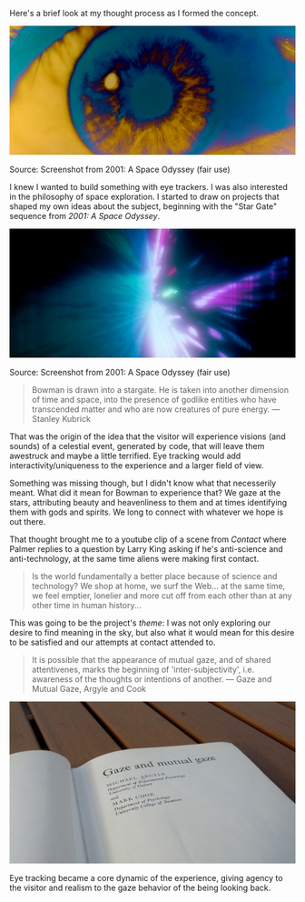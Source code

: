 Here's a brief look at my thought process as I formed the concept.

![Stunned Bowman](../project_images/eye.jpg?raw=true "Stunned Bowman")

Source: Screenshot from 2001: A Space Odyssey (fair use)

I knew I wanted to build something with eye trackers. I was also interested in the philosophy of space exploration. I started to draw on projects that shaped my own ideas about the subject, beginning with the "Star Gate" sequence from *2001: A Space Odyssey*.

![Star gate sequence](../project_images/stargate.jpg?raw=true "Star gate sequence")

Source: Screenshot from 2001: A Space Odyssey (fair use)

> Bowman is drawn into a stargate. He is taken into another dimension of time and space, into the presence of godlike entities who have transcended matter and who are now creatures of pure energy. &mdash; Stanley Kubrick

That was the origin of the idea that the visitor will experience visions (and sounds) of a celestial event, generated by code, that will leave them awestruck and maybe a little terrified. Eye tracking would add interactivity/uniqueness to the experience and a larger field of view.

Something was missing though, but I didn't know what that necesserily meant. What did it mean for Bowman to experience that? We gaze at the stars, attributing beauty and heavenliness to them and at times identifying them with gods and spirits. We long to connect with whatever we hope is out there.

That thought brought me to a youtube clip of a scene from *Contact* where Palmer replies to a question by Larry King asking if he's anti-science and anti-technology, at the same time aliens were making first contact.

> Is the world fundamentally a better place because of science and technology? We shop at home, we surf the Web... at the same time, we feel emptier, lonelier and more cut off from each other than at any other time in human history...

This was going to be the project's *theme*: I was not only exploring our desire to find meaning in the sky, but also what it would mean for this desire to be satisfied and our attempts at contact attended to. 

> It is possible that the appearance of mutual gaze, and of shared attentivenes, marks the beginning of 'inter-subjectivity', i.e. awareness of the thoughts or intentions of another. &mdash; Gaze and Mutual Gaze, Argyle and Cook

![Gaze and Mutual Gaze Book](../project_images/gaze-and-mutual-gaze.jpg?raw=true "Gaze and Mutual Gaze Book")

Eye tracking became a core dynamic of the experience, giving agency to the visitor and realism to the gaze behavior of the being looking back.